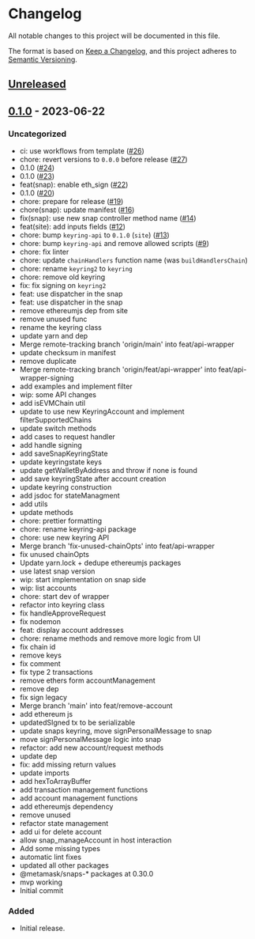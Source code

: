 # Changelog
All notable changes to this project will be documented in this file.

The format is based on [Keep a Changelog](https://keepachangelog.com/en/1.0.0/),
and this project adheres to [Semantic Versioning](https://semver.org/spec/v2.0.0.html).

## [Unreleased]

## [0.1.0] - 2023-06-22
### Uncategorized
- ci: use workflows from template ([#26](https://github.com/MetaMask/snap-simple-keyring/pull/26))
- chore: revert versions to `0.0.0` before release ([#27](https://github.com/MetaMask/snap-simple-keyring/pull/27))
- 0.1.0 ([#24](https://github.com/MetaMask/snap-simple-keyring/pull/24))
- 0.1.0 ([#23](https://github.com/MetaMask/snap-simple-keyring/pull/23))
- feat(snap): enable eth_sign ([#22](https://github.com/MetaMask/snap-simple-keyring/pull/22))
- 0.1.0 ([#20](https://github.com/MetaMask/snap-simple-keyring/pull/20))
- chore: prepare for release ([#19](https://github.com/MetaMask/snap-simple-keyring/pull/19))
- chore(snap): update manifest ([#16](https://github.com/MetaMask/snap-simple-keyring/pull/16))
- fix(snap): use new snap controller method name ([#14](https://github.com/MetaMask/snap-simple-keyring/pull/14))
- feat(site): add inputs fields ([#12](https://github.com/MetaMask/snap-simple-keyring/pull/12))
- chore: bump `keyring-api` to `0.1.0` (`site`) ([#13](https://github.com/MetaMask/snap-simple-keyring/pull/13))
- chore: bump `keyring-api` and remove allowed scripts ([#9](https://github.com/MetaMask/snap-simple-keyring/pull/9))
- chore: fix linter
- chore: update `chainHandlers` function name (was `buildHandlersChain`)
- chore: rename `keyring2` to `keyring`
- chore: remove old keyring
- fix: fix signing on `keyring2`
- feat: use dispatcher in the snap
- feat: use dispatcher in the snap
- remove ethereumjs dep from site
- remove unused func
- rename the keyring class
- update yarn and dep
- Merge remote-tracking branch 'origin/main' into feat/api-wrapper
- update checksum in manifest
- remove duplicate
- Merge remote-tracking branch 'origin/feat/api-wrapper' into feat/api-wrapper-signing
- add examples and implement filter
- wip: some API changes
- add isEVMChain util
- update to use new KeyringAccount and implement filterSupportedChains
- update switch methods
- add cases to request handler
- add handle signing
- add saveSnapKeyringState
- update keyringstate keys
- update getWalletByAddress and throw if none is found
- add save keyringState after account creation
- update keyring construction
- add jsdoc for stateManagment
- add utils
- update methods
- chore: prettier formatting
- chore: rename keyring-api package
- chore: use new keyring API
- Merge branch 'fix-unused-chainOpts' into feat/api-wrapper
- fix unused chainOpts
- Update yarn.lock + dedupe ethereumjs packages
- use latest snap version
- wip: start implementation on snap side
- wip: list accounts
- chore: start dev of wrapper
- refactor into keyring class
- fix handleApproveRequest
- fix nodemon
- feat: display account addresses
- chore: rename methods and remove more logic from UI
- fix chain id
- remove keys
- fix comment
- fix type 2 transactions
- remove ethers form accountManagement
- remove dep
- fix sign legacy
- Merge branch 'main' into feat/remove-account
- add ethereum js
- updatedSIgned tx to be serializable
- update snaps keyring, move signPersonalMessage to snap
- move signPersonalMessage logic into snap
- refactor: add new account/request methods
- update dep
- fix: add missing return values
- update imports
- add hexToArrayBuffer
- add transaction management functions
- add account management functions
- add ethereumjs dependency
- remove unused
- refactor state management
- add ui for delete account
- allow snap_manageAccount in host interaction
- Add some missing types
- automatic lint fixes
- updated all other packages
- @metamask/snaps-* packages at 0.30.0
- mvp working
- Initial commit

### Added
- Initial release.

[Unreleased]: https://github.com/MetaMask/snap-simple-keyring/compare/v0.1.0...HEAD
[0.1.0]: https://github.com/MetaMask/snap-simple-keyring/releases/tag/v0.1.0
